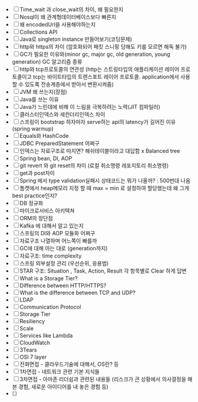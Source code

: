 
- [ ] Time_wait 과 close_wait의 차이, 왜 필요한지
- [ ] Nosql이 왜 관계형데이터베이스보다 빠른지
- [ ] 왜 encodedUrl을 사용해야하는지
- [ ] Collections API
- [ ] Java로 singleton instance 만들어보기(코딩문제)
- [ ] http와 https의 차이 (암호화되어 패킷 스니핑 당해도 키를 모르면 해독 불가)
- [ ] GC가 필요한 이유와(minor gc, major gc, old generation, young generation) GC 알고리즘 종류
- [ ] http와 tcp프로토콜의 연관성 (http는 스트링타입의 애플리케이션 레이어 프로토콜이고 tcp는 바이트타입의 트랜스포트 레이어 프로토콜. application에서 사용할 수 있도록 전송계층에서 받아서 변환시켜줌)
- [ ] JVM 왜 쓰는지(장점)
- [ ] Java를 쓰는 이유
- [ ] Java가 느린데에 비해 이 느림을 극복하려는 노력(JIT 컴파일러)
- [ ] 클러스터인덱스와 세컨더리인덱스 차이
- [ ] 스프링이 bootstrap 하자마자 serve하는 api의 latency가 길어진 이유(spring warmup)
- [ ] Equals와 HashCode
- [ ] JDBC PreparedStatement 어쩌구
- [ ] 인덱스는 자료구조로 따지면? 해쉬테이블이라고 대답함 x Balanced tree
- [ ] Spring bean, DI, AOP
- [ ] git revert 와 git reset의 차이 (로컬 취소명령 레포지토리 취소명령)
- [ ] get과 post차이
- [ ] Spring 에서 type validation실패시 상태코드는 뭐가 나올까? : 500번대 나옴
- [ ] 톰캣에서 heap메모리 지정 할 때 max = min 로 설정하여 할당했는데 왜 그게 best practice인지?
- [ ] DB 정규화
- [ ] 마이크로서비스 아키텍쳐
- [ ] ORM의 장단점
- [ ] Kafka 에 대해서 알고 있는지
- [ ] 스프링의 DI와 AOP 모듈화 어쩌구
- [ ] 자료구조 나열하며 어느쪽이 빠를까
- [ ] GC에 대해 아는 대로 (generation까지)
- [ ] 자료구조: time complexity
- [ ] 스프링 외부설정 관리 (우선순위, 응용법) 
- [ ] STAR 구조: Situation , Task, Action, Result 각 항목별로 Clear 하게 답변
- [ ] What is a Storage Tier? 
- [ ] Difference between HTTP/HTTPS? 
- [ ] What is the difference between TCP and UDP?
- [ ] LDAP
- [ ] Communication Protocol
- [ ] Storage Tier
- [ ] Resiliency
- [ ] Scale
- [ ] Services like Lambda
- [ ] CloudWatch
- [ ] 3Tears
- [ ] OSI 7 layer
- [ ] 전화면접 - 클라우드기술에 대해서, OS란? 등 
- [ ] 1차면접 - 네트워크 관련 기본 지식들 
- [ ] 3차면접 - 아마존 리더쉽과 관련된 내용들 (리스크가 큰 상황에서 의사결정을 해본 경험, 새로운 아이디어를 내 놓은 경험 등)
- [ ] 


